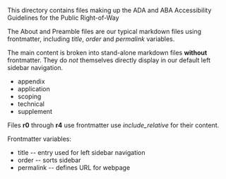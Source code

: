 This directory contains files making up the ADA and ABA Accessibility Guidelines for the Public Right-of-Way

The About and Preamble files are our typical markdown files using frontmatter, including _title_, _order_ and _permalink_ variables.

The main content is broken into stand-alone markdown files **without** frontmatter.  They do _not_ themselves directly display in our default left sidebar navigation.
- appendix
- application
- scoping
- technical
- supplement

Files **r0** through **r4** use frontmatter use *include_relative* for their content.

Frontmatter variables:
- title -- entry used for left sidebar navigation
- order -- sorts sidebar
- permalink -- defines URL for webpage
